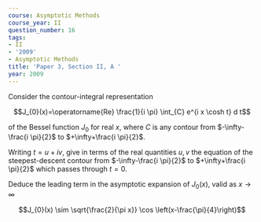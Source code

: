 ```yaml
---
course: Asymptotic Methods
course_year: II
question_number: 16
tags:
- II
- '2009'
- Asymptotic Methods
title: 'Paper 3, Section II, A '
year: 2009
---
```




Consider the contour-integral representation

$$J_{0}(x)=\operatorname{Re} \frac{1}{i \pi} \int_{C} e^{i x \cosh t} d t$$

of the Bessel function $J_{0}$ for real $x$, where $C$ is any contour from $-\infty-\frac{i \pi}{2}$ to $+\infty+\frac{i \pi}{2}$.

Writing $t=u+i v$, give in terms of the real quantities $u, v$ the equation of the steepest-descent contour from $-\infty-\frac{i \pi}{2}$ to $+\infty+\frac{i \pi}{2}$ which passes through $t=0$.

Deduce the leading term in the asymptotic expansion of $J_{0}(x)$, valid as $x \rightarrow \infty$

$$J_{0}(x) \sim \sqrt{\frac{2}{\pi x}} \cos \left(x-\frac{\pi}{4}\right)$$